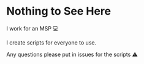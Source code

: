 # Nothing to See Here

I work for an MSP :computer:

I create scripts for everyone to use.

Any questions please put in issues for the scripts :warning: